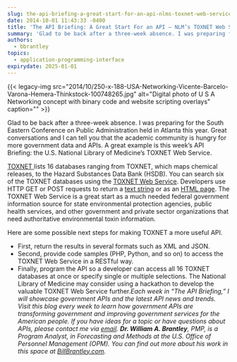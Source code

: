 ```yaml
---
slug: the-api-briefing-a-great-start-for-an-api-nlms-toxnet-web-service
date: 2014-10-01 11:43:33 -0400
title: 'The API Briefing: A Great Start For an API – NLM’s TOXNET Web Service'
summary: 'Glad to be back after a three-week absence. I was preparing for the South Eastern Conference on Public Administration held in Atlanta this year. Great conversations and I can tell you that the academic community is hungry for more government data and APIs. A great example is this week’s API Briefing: the U.S. National Library'
authors:
  - bbrantley
topics:
  - application-programming-interface
expirydate: 2025-01-01
---
```


{{< legacy-img src="2014/10/250-x-188-USA-Networking-Vicente-Barcelo-Varona-Hemera-Thinkstock-100748265.jpg" alt="Digital photo of U S A Networking concept with binary code and website scripting overlays" caption="" >}}

Glad to be back after a three-week absence. I was preparing for the South Eastern Conference on Public Administration held in Atlanta this year. Great conversations and I can tell you that the academic community is hungry for more government data and APIs. A great example is this week’s API Briefing: the U.S. National Library of Medicine&#8217;s TOXNET Web Service.

<a href="http://toxnet.nlm.nih.gov/index.html" target="_blank">TOXNET </a>lists 16 databases ranging from TOXNET, which maps chemical releases, to the Hazard Substances Data Bank (HSDB). You can search six of the TOXNET databases using the <a href="http://toxnet.nlm.nih.gov/toxnetapi/search_chemical.html" target="_blank">TOXNET Web Service</a>. Developers use HTTP GET or POST requests to return a <a href="http://toxnet.nlm.nih.gov/toxnetapi/chemical_result.txt" target="_blank">text string</a> or as an <a href="http://toxgate.nlm.nih.gov/cgi-bin/sis/search2/r?dbs+hsdb:@term+@DOCNO+35" target="_blank">HTML page</a>. The TOXNET Web Service is a great start as a much needed federal government information source for state environmental protection agencies, public health services, and other government and private sector organizations that need authoritative environmental toxin information.

Here are some possible next steps for making TOXNET a more useful API.

  * First, return the results in several formats such as XML and JSON.
  * Second, provide code samples (PHP, Python, and so on) to access the TOXNET Web Service in a RESTful way.
  * Finally, program the API so a developer can access all 16 TOXNET databases at once or specify single or multiple selections. The National Library of Medicine may consider using a hackathon to develop the valuable TOXNET Web Service further._Each week in “The API Briefing,” I will showcase government APIs and the latest API news and trends. Visit this blog every week to learn how government APIs are transforming government and improving government services for the American people. If you have ideas for a topic or have questions about APIs, please contact me via_ [_email_](mailto:William.Brantley@opm.gov)_._ **_Dr. William A. Brantley_**_, PMP, is a Program Analyst, in Forecasting and Methods at the U.S. Office of Personnel Management (OPM). You can find out more about his work in this space at_ [_BillBrantley.com_](http://billbrantley.com/)_._
